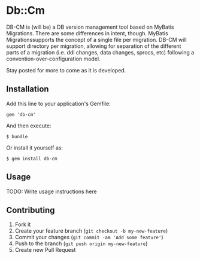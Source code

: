 # Db::Cm

DB-CM is (will be) a DB version management tool based on MyBatis Migrations.  There are some differences in intent, though.  MyBatis Migrationssupports the concept of a single file per migration.  DB-CM will support directory per migration, allowing for separation of the different parts of a migration (i.e. ddl changes, data changes, sprocs, etc) following a convention-over-configuration model.  

Stay posted for more to come as it is developed.

## Installation

Add this line to your application's Gemfile:

    gem 'db-cm'

And then execute:

    $ bundle

Or install it yourself as:

    $ gem install db-cm

## Usage

TODO: Write usage instructions here

## Contributing

1. Fork it
2. Create your feature branch (`git checkout -b my-new-feature`)
3. Commit your changes (`git commit -am 'Add some feature'`)
4. Push to the branch (`git push origin my-new-feature`)
5. Create new Pull Request

